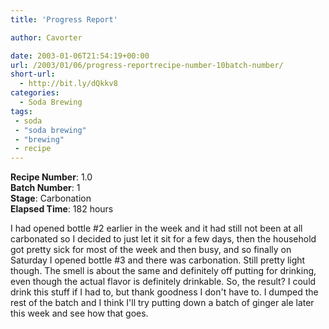 ```yaml
---
title: 'Progress Report'

author: Cavorter

date: 2003-01-06T21:54:19+00:00
url: /2003/01/06/progress-reportrecipe-number-10batch-number/
short-url:
  - http://bit.ly/dQkkv8
categories:
  - Soda Brewing
tags:
 - soda
 - "soda brewing"
 - "brewing"
 - recipe
---
```

**Recipe Number**: 1.0<br/>
**Batch Number**: 1<br/>
**Stage**: Carbonation<br/>
**Elapsed Time**: 182 hours

I had opened bottle #2 earlier in the week and it had still not been at all carbonated so I decided to just let it sit for a few days, then the household got pretty sick for most of the week and then busy, and so finally on Saturday I opened bottle #3 and there was carbonation. Still pretty light though. The smell is about the same and definitely off putting for drinking, even though the actual flavor is definitely drinkable. So, the result? I could drink this stuff if I had to, but thank goodness I don't have to. I dumped the rest of the batch and I think I'll try putting down a batch of ginger ale later this week and see how that goes.